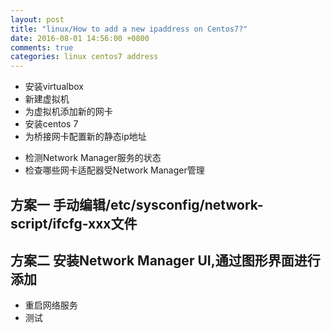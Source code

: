 ```yaml
---
layout: post
title: "linux/How to add a new ipaddress on Centos7?"
date: 2016-08-01 14:56:00 +0800
comments: true
categories: linux centos7 address
---
```


- 安装virtualbox
- 新建虚拟机
- 为虚拟机添加新的网卡
- 安装centos 7
- 为桥接网卡配置新的静态ip地址
* 检测Network Manager服务的状态
* 检查哪些网卡适配器受Network Manager管理
## 方案一 手动编辑/etc/sysconfig/network-script/ifcfg-xxx文件
## 方案二 安装Network Manager UI,通过图形界面进行添加
- 重启网络服务
- 测试

